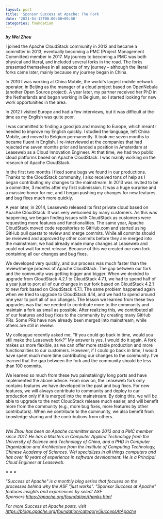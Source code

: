 ```yaml
---
layout: post
title: 'Sponsor Success at Apache: The Fork '
date: '2021-04-12T00:00:00+00:00'
categories: foundation
---
```

<p><i><b>by Wei Zhou</b></i></p><p>I joined the Apache CloudStack community in 2012 and became a committer in 2013, eventually becoming a PMC (Project Management Committee) member in 2017. My journey to becoming a PMC was both physical and literal, and included several forks in the road. The forks presented themselves in all aspects of my journey – although the literal forks came later, mainly because my journey began in China.</p><p>In 2010 I was working at China Mobile, the world's largest mobile network operator, in Beijing as the manager of a cloud project based on OpenNebula (another Open Source project). A year later, my partner received her PhD in the Netherlands and began working in Belgium, so I started looking for new work opportunities in the area.&nbsp;</p><p>In 2012 I visited Europe and had a few interviews, but it was difficult at the time as my English was quite poor.</p><p>I was committed to finding a good job and moving to Europe, which meant I needed to improve my English quickly. I studied the language, left China Mobile, and moved to Belgium permanently. It took me seven months to became fluent in English. I re-interviewed at the companies that had rejected me seven months prior and landed a position in Amsterdam at Leaseweb as a Cloud Innovation Engineer. At that time, we had two public cloud platforms based on Apache CloudStack. I was mainly working on the research of Apache CloudStack.</p><p>In the first two months I fixed some bugs we found in our productions. Thanks to the CloudStack community, I also received tons of help as I began contributing my changes to the mainstream. In 2013 was invited to be a committer, 3 months after my first submission. It was a huge surprise and a massive honor for me, and I began pushing my changes for new features and bug fixes much more quickly.</p><p>A year later, in 2014, Leaseweb released its first private cloud based on Apache CloudStack. It was very welcomed by many customers. As this was happening, we began finding issues with CloudStack as customers were requesting more features and functionalities. The same year, Apache CloudStack moved code repositories to GitHub.com and started using GitHub pull quests to review and merge commits. While all commits should be reviewed and approved by other commits before they are merged into the mainstream, we had already made many changes at Leaseweb and could not wait for next release. Because of this we created our own fork containing all our changes and bug fixes.&nbsp;</p><p>We developed very quickly, and our process was much faster than the review/merge process of Apache CloudStack. The gap between our fork and the community was getting bigger and bigger. When we decided to upgrade from CloudStack 4.2.1 to CloudStack 4.7.1, we had to spend half of a year just to port all of our changes in our fork based on CloudStack 4.2.1 to new fork based on CloudStack 4.7.1. The same problem happened again when we tried to upgrade to CloudStack 4.14, and we had to spend around one year to port all of our changes. The lesson we learned from these two upgrades was that we needed to contribute more to the community and maintain a fork as small as possible. After realizing this, we contributed all of our features and bug fixes to the community by creating many GitHub PRs. Some PRs have now already been merged into mainstream, while others are still in review.</p><p>My colleague recently asked me, “If you could go back in time, would you still make the Leaseweb fork?” My answer is yes, I would do it again. A fork makes us more flexible, as we can offer more stable production and more functionalities to our customers. However, if I could go back in time, I would have spent much more time contributing our changes to the community. I’ve learned that the gap between the fork and the community should be less than 100 commits.</p><p>We learned so much from these two painstakingly long ports and have implemented the above advice. From now on, the Leaseweb fork only contains features we have developed in the past and bug fixes. For new features, we will always contribute to community and deploy to our production only if it is merged into the mainstream. By doing this, we will be able to upgrade to the next CloudStack release much easier, and will benefit more from the community (e.g., more bug fixes, more features by other contributors). When we contribute to the community, we also benefit from knowledge sharing and the contributions from others.<br><br></p><p><i>Wei Zhou has been an Apache committer since 2013 and a PMC member since 2017. He has a Masters in Computer Applied Technology from the University of Science and Technology of China, and a PHD in Computer Organization and Architecture from the Institute of Computing Technology, Chinese Academy of Sciences. Wei specializes in all things computers and has over 10 years of experience in software development. He is a Principal Cloud Engineer at Leaseweb.</i></p><p><i>= = =</i></p><p><i></i></p><p><i>"Success at Apache" is a monthly blog series that focuses on the processes behind why the ASF "just works". "Sponsor Success at Apache" features insights and experiences by select ASF Sponsors&nbsp;<a href="https://apache.org/foundation/thanks.html" target="_blank">https://apache.org/foundation/thanks.html</a></i></p><p><i>For more Success at Apache posts, visit <a href="https://blogs.apache.org/foundation/category/SuccessAtApache" target="_blank">https://blogs.apache.org/foundation/category/SuccessAtApache</a><br></i></p>
